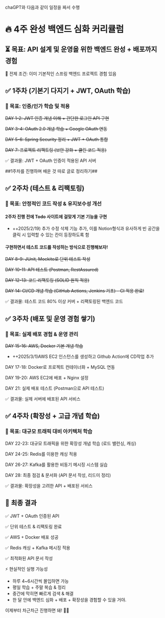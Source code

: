 chaGPT와 다음과 같이 일정을 짜서 수행

# 🔥 4주 완성 백엔드 심화 커리큘럼
## ⏳ 목표: API 설계 및 운영을 위한 백엔드 완성 + 배포까지 경험
📌 전제 조건: 이미 기본적인 스프링 백엔드 프로젝트 경험 있음

## ✅ 1주차 (기본기 다지기 + JWT, OAuth 학습)
### 🎯 목표: 인증/인가 학습 및 적용

~~DAY 1-2: JWT 인증 개념 이해 + 간단한 로그인 API 구현~~

~~DAY 3-4: OAuth 2.0 개념 학습 + Google OAuth 연동~~

~~DAY 5-6: Spring Security 정리 + JWT + OAuth 통합~~

~~DAY 7: 프로젝트 리팩토링 (보안 강화 + 클린 코드 적용)~~

✅ 결과물: JWT + OAuth 인증이 적용된 API 서버

##1주차를 진행하며 배운 것 따로 글로 정리하기##

## ✅ 2주차 (테스트 & 리팩토링)
### 🎯 목표: 안정적인 코드 작성 & 유지보수성 개선

#### 2주차 진행 전에 Todo 사이트에 걸맞게 기본 기능을 구현 
- ++2025/2/19) 추가 수정 삭제 기능 추가, 이를 Notion형식과 유사하게 빈 공간을 클릭 시 입력할 수 있는 칸이 등장하도록 함
#### 구현하면서 테스트 코드를 작성하는 방식으로 진행해보자!

~~DAY 8-9: JUnit, Mockito로 단위 테스트 작성~~

~~DAY 10-11: API 테스트 (Postman, RestAssured)~~

~~DAY 12-13: 코드 리팩토링 (SOLID 원칙 적용)~~

~~DAY 14: CI/CD 개념 학습 (GitHub Actions, Jenkins 기초) - CI 적용 완료!~~

✅ 결과물: 테스트 코드 80% 이상 커버 + 리팩토링된 백엔드 코드

## ✅ 3주차 (배포 및 운영 경험 쌓기)
### 🎯 목표: 실제 배포 경험 & 운영 관리

~~DAY 15-16: AWS, Docker 기본 개념 학습~~

- ++2025/3/1)AWS EC2 인스턴스를 생성하고 Github Action에 CD작업 추가

DAY 17-18: Docker로 프로젝트 컨테이너화 + MySQL 연동

DAY 19-20: AWS EC2에 배포 + Nginx 설정

DAY 21: 실제 배포 테스트 (Postman으로 API 테스트)

✅ 결과물: 실제 서버에 배포된 API 서비스

## ✅ 4주차 (확장성 + 고급 개념 학습)
### 🎯 목표: 대규모 트래픽 대비 아키텍처 학습

DAY 22-23: 대규모 트래픽을 위한 확장성 개념 학습 (로드 밸런싱, 캐싱)

DAY 24-25: Redis를 이용한 캐싱 적용

DAY 26-27: Kafka를 활용한 비동기 메시징 시스템 실습

DAY 28: 최종 점검 & 문서화 (API 문서 작성, 리드미 정리)

✅ 결과물: 확장성을 고려한 API + 배포된 서비스


## 📌 최종 결과
✅ JWT + OAuth 인증된 API

✅ 단위 테스트 & 리팩토링 완료

✅ AWS + Docker 배포 성공

✅ Redis 캐싱 + Kafka 메시징 적용

✅ 최적화된 API 문서 작성

⚡ 현실적인 실행 가능성
* 하루 4~6시간씩 몰입하면 가능
* 평일 학습 + 주말 복습 & 정리
* 중간에 막히면 빠르게 검색 & 해결
* 한 달 안에 백엔드 심화 + 배포 + 확장성을 경험할 수 있을 거야.

이제부터 차근차근 진행하면 돼! 🚀🔥
